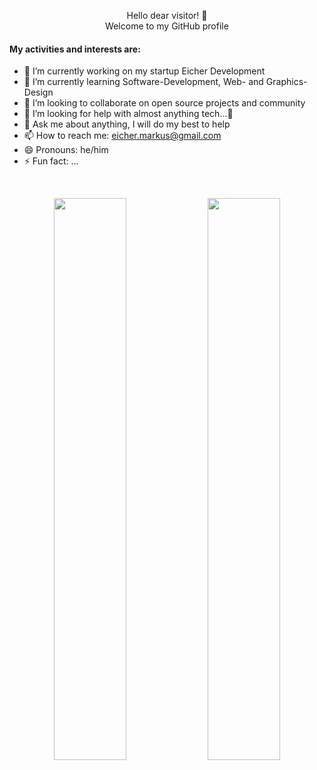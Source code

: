 <p align="center" color="blue">
  <span>Hello dear visitor! 👋</span></br>
  <span>Welcome to my GitHub profile</span></br>
</p>

#### My activities and interests are:

- 🔭 I’m currently working on my startup Eicher Development
- 🌱 I’m currently learning Software-Development, Web- and Graphics-Design
- 👯 I’m looking to collaborate on open source projects and community
- 🤔 I’m looking for help with almost anything tech...🤣
- 💬 Ask me about anything, I will do my best to help
- 📫 How to reach me: eicher.markus@gmail.com
- 😄 Pronouns: he/him
- ⚡ Fun fact: ...
</br>

<p align="center">
    <img width="48%" src="https://github-readme-stats.vercel.app/api?username=markuseicher&show_icons=true&count_private=true&theme=merko" />
    <img width="48%" src="https://github-readme-streak-stats.herokuapp.com/?user=markuseicher&theme=merko" />
</p>

<!--START_SECTION:activity-->
